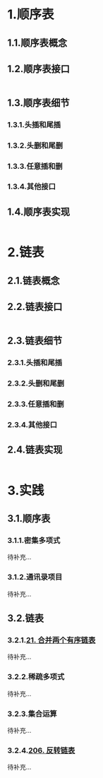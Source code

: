 # 1.顺序表

## 1.1.顺序表概念



## 1.2.顺序表接口

```cpp

```

## 1.3.顺序表细节

### 1.3.1.头插和尾插

### 1.3.2.头删和尾删

### 1.3.3.任意插和删

### 1.3.4.其他接口

## 1.4.顺序表实现

```cpp

```

# 2.链表

## 2.1.链表概念

## 2.2.链表接口

```cpp

```

## 2.3.链表细节

### 2.3.1.头插和尾插

### 2.3.2.头删和尾删

### 2.3.3.任意插和删

### 2.3.4.其他接口

## 2.4.链表实现

```cpp

```

# 3.实践

## 3.1.顺序表

### 3.1.1.密集多项式

待补充...

### 3.1.2.通讯录项目

待补充...

## 3.2.链表

### 3.2.1.[21. 合并两个有序链表](https://leetcode.cn/problems/merge-two-sorted-lists/)

待补充...

### 3.2.2.稀疏多项式

待补充...

### 3.2.3.集合运算

待补充...

### 3.2.4.[206. 反转链表](https://leetcode.cn/problems/reverse-linked-list/)

待补充...
